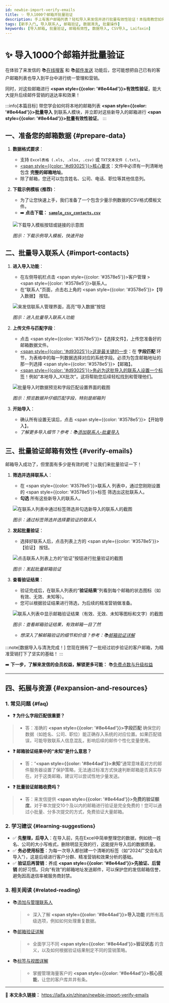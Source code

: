 ```yaml
---
id: newbie-import-verify-emails
title: ✨ 导入1000个邮箱并批量验证
description: 手上有客户邮箱列表？轻松导入来发信并进行批量有效性验证！本指南教您如何导入本地邮箱数据，并体验免费的邮箱验证功能，为精准营销打下坚实基础。
tags: [新手入门, 导入联系人, 邮箱验证, 数据清洗, 批量操作]
keywords: [导入邮箱, 批量验证, 邮箱有效性, 数据导入, CSV导入, Laifaxin]
---
```


# ✨ 导入1000个邮箱并批量验证

在体验了来发信的 📚[在线搜客](./newbie-10min-search-customers) 和 📚[邮件发送](./newbie-first-trackable-email) 功能后，您可能想把自己已有的客户邮箱列表也导入到平台中进行统一管理和营销。

同时，对这些邮箱进行 **<span style={{color: '#8e44ad'}}>有效性验证</span>**，能大大提升后续邮件营销的送达率和效果！

:::info[本篇目标]
带您学会如何将本地的邮箱列表 **<span style={{color: '#8e44ad'}}>批量导入</span>** 到联系人模块，并立即对这些新导入的邮箱进行 **<span style={{color: '#8e44ad'}}>批量有效性验证</span>**。
:::

## 一、准备您的邮箱数据 {#prepare-data}

1.  **数据格式要求**：
    -   支持 `Excel表格 (.xls, .xlsx, .csv)` 或 `TXT文本文件 (.txt)`。
    -   <u><span style={{color: '#d93025'}}>核心要求</span></u>：文件中必须有一列清晰地包含 **完整的邮箱地址**。
    -   除了邮箱，您还可以包含姓名、公司、电话、职位等其他信息列。

2.  **下载示例模板 (推荐)**：
    -   为了让您快速上手，我们准备了一个包含少量示例数据的CSV格式模板文件。
    -   ➡️ **点击下载：** [**`sample_csv_contacts.csv`**](https://files.laifaxin.com/public/sample/sample_csv_contacts.csv)

    ![下载导入模板按钮或链接的示意图](https://cos.files.maozhishi.com/data/web/web-files/img/20240708113026.png)

    _图示：下载示例导入模板，快速开始_

## 二、批量导入联系人 {#import-contacts}

1.  **进入导入功能**：
    -   在左侧导航栏点击 <span style={{color: '#3578e5'}}>客户管理</span> > <span style={{color: '#3578e5'}}>联系人</span>。
    -   在“联系人”页面，点击右上角的 <span style={{color: '#3578e5'}}>【导入数据】</span> 按钮。

    ![来发信联系人管理界面，高亮“导入数据”按钮](https://cos.files.maozhishi.com/data/web/web-files/img/20240708105844.png)

    _图示：进入批量导入联系人功能_

2.  **上传文件与匹配字段**：
    -   点击 <span style={{color: '#3578e5'}}>【选择文件】</span>，上传您准备好的邮箱数据文件。
    -   <u><span style={{color: '#d93025'}}>这是最关键的一步</span></u>：在 **字段匹配** 环节，为表格中的每一列数据选择对应的系统字段。必须为包含邮箱地址的那一列选择 <span style={{color: '#3578e5'}}>【邮箱】</span>。
    -   <u><span style={{color: '#d93025'}}>务必为这批导入的联系人设置一个标签</span></u>！例如“本地导入_XX批次”。这将帮助您后续轻松找到和管理他们。

    ![批量导入时数据预览和字段匹配设置界面的截图](https://cos.files.maozhishi.com/data/web/web-files/img/20240708120418.png)

    _图示：预览数据并仔细匹配字段，特别是邮箱列_

3.  **开始导入**：
    -   确认所有设置无误后，点击 <span style={{color: '#3578e5'}}>【开始导入】</span>。
    -   *了解更多导入细节？参考：📚[添加联系人-批量导入](./add-contacts#batch-import)*

## 三、批量验证邮箱有效性 {#verify-emails}

邮箱导入成功了，但里面有多少是有效的呢？让我们来批量验证一下！

1.  **筛选并选择联系人**：
    -   在 <span style={{color: '#3578e5'}}>联系人</span> 列表中，通过您刚刚设置的 <span style={{color: '#3578e5'}}>标签</span> 筛选出这批联系人。
    -   **勾选** 所有这些新导入的联系人。

    ![在联系人列表中通过标签筛选并勾选新导入的联系人的截图](https://cos.files.maozhishi.com/data/web/web-files/img/20240711010825.png)

    _图示：通过标签筛选并选择要验证的联系人_

2.  **发起批量验证**：
    -   选择好联系人后，点击列表上方的 <span style={{color: '#3578e5'}}>【验证】</span> 按钮。

    ![点击联系人列表上方的“验证”按钮进行批量验证的截图](https://cos.files.maozhishi.com/data/web/web-files/img/20240711195939.png)

    _图示：发起批量邮箱验证_

3.  **查看验证结果**：
    -   验证完成后，在联系人列表的“**验证结果**”列看到每个邮箱的状态图标（如有效、无效、未知等）。
    -   您可以根据验证结果进行筛选，为后续的精准营销做准备。

    ![联系人列表中显示邮箱验证结果（有效、无效、未知等图标和文字）的截图](https://cos.files.maozhishi.com/data/web/web-files/img/20240711201532.png)

    _图示：查看邮箱验证结果，有效邮箱一目了然_
    -   *想深入了解邮箱验证的细节和价值？参考：📚[邮箱验证详解](./email-verification)*

:::note[数据导入与清洗完成！]
您现在拥有了一批经过初步验证的客户邮箱，为精准营销打下了坚实的基础！
:::

➡️ **下一步，了解来发信的会员权益，解锁更多可能：** 📚[免费点数与升级权益](./rights-comparison)

---

## 四、拓展与资源 {#expansion-and-resources}

### 1. 常见问题 {#faq}

- **❓ 为什么字段匹配很重要？**
> - 答：准确的 **<span style={{color: '#8e44ad'}}>字段匹配</span>** 确保您的数据（如姓名、公司、职位）能正确存入系统的对应位置。如果匹配错误，可能导致联系人信息混乱，影响后续的邮件个性化变量使用。

- **❓ 邮箱验证结果中的“未知”是什么意思？**
> - 答：“**<span style={{color: '#8e44ad'}}>未知</span>**”通常意味着对方的邮件服务器设置了保护策略，无法通过标准方式快速判断邮箱是否真实存在。对于这类邮箱，建议可以尝试性地少量发送。

- **❓ 批量验证邮箱收费吗？**
> - 答：来发信提供 **<span style={{color: '#8e44ad'}}>免费的验证额度</span>**。对于单次提交10个及以内的邮箱进行验证是完全免费的！您可以通过小批量、分多次提交的方式，免费验证大量邮箱。

### 2. 学习建议 {#learning-suggestions}

- ✅ **先整理，后导入**：在导入前，先在Excel中简单整理您的数据，例如统一姓名、公司的大小写格式，删除明显无效的行，这能提升导入后的数据质量。
- ✅ **务必使用标签**：为每一次导入都创建一个清晰的标签（如“2024广交会名片导入”），这是后续进行客户分群、精准营销和效果分析的基础。
- ✅ **验证后再营销**：养成 **<span style={{color: '#8e44ad'}}>先验证、后营销</span>** 的好习惯。只向“有效”的邮箱地址发送邮件，可以保护您的发信邮箱信誉，避免因高退信率被服务商封禁。

### 3. 相关阅读 {#related-reading}

- 📚[添加与管理联系人](./add-contacts)
  > - 深入了解 **<span style={{color: '#8e44ad'}}>导入功能</span>** 的所有高级选项，例如如何处理重复数据。
- 📚[邮箱验证详解](./email-verification)
  > - 全面学习不同 **<span style={{color: '#8e44ad'}}>验证状态</span>** 的含义，以及如何根据验证结果制定不同的营销策略。
- 📚[标签与视图详解](./contacts-tags-views)
  > - 掌握管理海量客户的 **<span style={{color: '#8e44ad'}}>核心技能</span>**，让您的客户库井井有条。

---

🔗 **本文永久链接：** https://laifa.xin/zhinan/newbie-import-verify-emails
